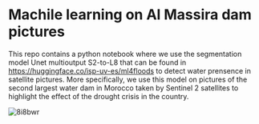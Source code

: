 # Machile learning on Al Massira dam pictures

This repo contains a python notebook where we use the segmentation model Unet multioutput S2-to-L8 that can be found in https://huggingface.co/isp-uv-es/ml4floods to detect water prensence in satellite pictures. More specifically, we use this model on pictures of the second largest water dam in Morocco taken by Sentinel 2 satellites to highlight the effect of the drought crisis in the country.

![8i8bwr](https://github.com/snadir7/MoroccoDroughtML/assets/64689776/c9b74dd0-d346-4c31-9562-8b75906cb7b6)
